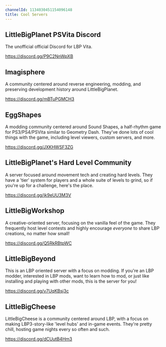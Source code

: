 ```yaml
---
channelId: 1134030451154096148
title: Cool Servers
---
```


## LittleBigPlanet PSVita Discord
The unofficial official Discord for LBP Vita.

https://discord.gg/P9C2NnWpXB

## Imagisphere
A community centered around reverse engineering, modding, and preserving development history around LittleBigPlanet.

https://discord.gg/mBTuPGMCH3

## EggShapes
A modding community centered around Sound Shapes, a half-rhythm game for PS3/PS4/PSVita similar to Geometry Dash. They've done lots of cool things with the game, including level viewers, custom servers, and more.

https://discord.gg/JXKHWSF3ZG

## LittleBigPlanet's Hard Level Community
A server focused around movement tech and creating hard levels. They have a 'tier' system for players and a whole suite of levels to grind, so if you're up for a challenge, here's the place.

https://discord.gg/jk9eUU3M3V

## LittleBigWorkshop

A creative-oriented server, focusing on the vanilla feel of the game. They frequently host level contests and highly encourage *everyone* to share LBP creations, no matter how small!

https://discord.gg/Q5RkRBtpWC

## LittleBigBeyond

This is an LBP oriented server with a focus on modding. If you're an LBP modder, interested in LBP mods, want to learn how to mod, or just like installing and playing with other mods, this is the server for you!

https://discord.gg/v7UqKBsj3c

## LittleBigCheese

LittleBigCheese is a community centered around LBP, with a focus on making LBP3-story-like 'level hubs' and in-game events. They're pretty chill, hosting game nights every so often and such.

https://discord.gg/dCUutB4Hm3
